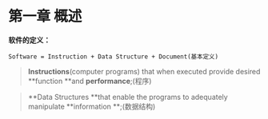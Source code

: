 # 第一章 概述

**软件的定义：**

```
Software = Instruction + Data Structure + Document(基本定义)
```

> **Instructions**\(computer programs\) that when executed provide desired **function **and **performance**;\(程序\)

> **Data Structures **that enable the programs to adequately manipulate **information **;\(数据结构\)




